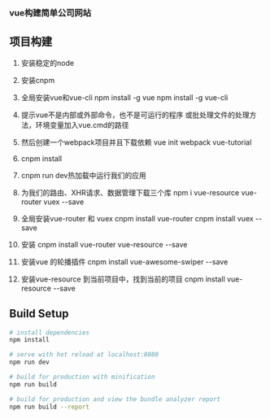 
### vue构建简单公司网站


## 项目构建

1.  安装稳定的node

2.  安装cnpm

3.  全局安装vue和vue-cli
npm install -g vue
npm install -g vue-cli

4.  提示vue不是内部或外部命令，也不是可运行的程序 或批处理文件的处理方法，环境变量加入vue.cmd的路径

5.  然后创建一个webpack项目并且下载依赖
 vue init webpack vue-tutorial

6.  cnpm install

7.  cnpm run dev热加载中运行我们的应用

8.  为我们的路由、XHR请求、数据管理下载三个库
 npm i vue-resource vue-router vuex --save

9.  全局安装vue-router 和 vuex
  cnpm install vue-router
  cnpm install vuex --save

10. 安装
 cnpm install vue-router vue-resource --save

11. 安装vue 的轮播插件
 cnpm install vue-awesome-swiper --save

12. 安装vue-resource 到当前项目中，找到当前的项目
 cnpm install vue-resource --save

## Build Setup

``` bash
# install dependencies
npm install

# serve with hot reload at localhost:8080
npm run dev

# build for production with minification
npm run build

# build for production and view the bundle analyzer report
npm run build --report
```
